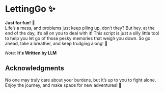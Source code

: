 # LettingGo ✨

**Just for fun!** 🤗  
Life’s a mess, and problems just keep piling up, don’t they? But hey, at the end of the day, it’s all on you to deal with it! This script is just a silly little tool to help you let go of those pesky memories that weigh you down. So go ahead, take a breather, and keep trudging along! 💪

*Note:* **It's Written by LLM**

## Acknowledgments

No one may truly care about your burdens, but it’s up to you to fight alone. Enjoy the journey, and make space for new adventures! 🌈

